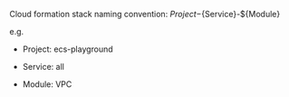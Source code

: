 Cloud formation stack naming convention: ${Project}-${Service}-${Module}

e.g. 

- Project: ecs-playground

- Service: all

- Module: VPC

